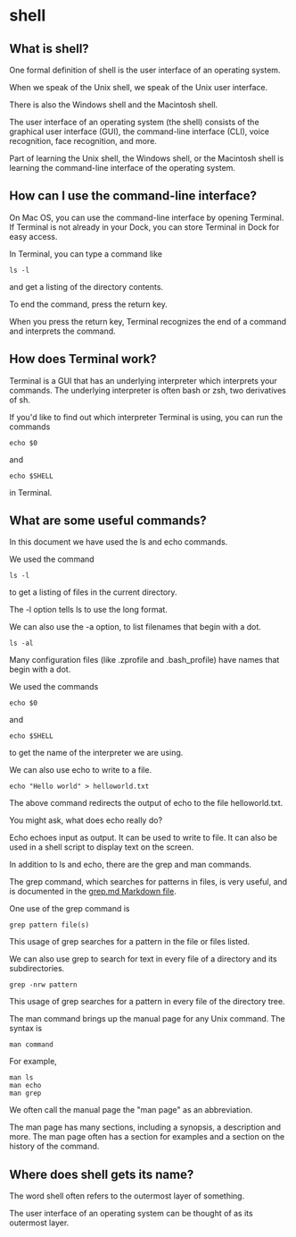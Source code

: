 # shell

## What is shell?

One formal definition of shell is the user interface of an operating system.

When we speak of the Unix shell, we speak of the Unix user interface.

There is also the Windows shell and the Macintosh shell. 

The user interface of an operating system (the shell) consists of the graphical user interface (GUI), the command-line interface (CLI), voice recognition, face recognition, and more.

Part of learning the Unix shell, the Windows shell, or the Macintosh shell is learning the command-line interface of the operating system.

## How can I use the command-line interface?

On Mac OS, you can use the command-line interface by opening Terminal. If Terminal is not already in your Dock, you can store Terminal in Dock for easy access.

In Terminal, you can type a command like

    ls -l

and get a listing of the directory contents.

To end the command, press the return key. 

When you press the return key, Terminal recognizes the end of a command and interprets the command.

## How does Terminal work?

Terminal is a GUI that has an underlying interpreter which interprets your commands. The underlying interpreter is often bash or zsh, two derivatives of sh.

If you'd like to find out which interpreter Terminal is using, you can run the commands

    echo $0

and

    echo $SHELL

in Terminal.

## What are some useful commands?

In this document we have used the ls and echo commands. 

We used the command

    ls -l

to get a listing of files in the current directory.

The -l option tells ls to use the long format.

We can also use the -a option, to list filenames that begin with a dot.

    ls -al

Many configuration files (like .zprofile and .bash_profile) have names that begin with a dot.

We used the commands

    echo $0

and

    echo $SHELL

to get the name of the interpreter we are using.

We can also use echo to write to a file.

    echo "Hello world" > helloworld.txt

The above command redirects the output of echo to the file helloworld.txt.

You might ask, what does echo really do?

Echo echoes input as output. It can be used to write to file. It can also be used in a shell script to display text on the screen.

In addition to ls and echo, there are the grep and man commands.

The grep command, which searches for patterns in files, is very useful, and is documented in the [grep.md Markdown file](https://github.com/ataylor89/unix_wisdom/blob/main/grep.md).

One use of the grep command is

    grep pattern file(s)

This usage of grep searches for a pattern in the file or files listed.

We can also use grep to search for text in every file of a directory and its subdirectories.

    grep -nrw pattern

This usage of grep searches for a pattern in every file of the directory tree.

The man command brings up the manual page for any Unix command. The syntax is

    man command

For example,

    man ls
    man echo
    man grep

We often call the manual page the "man page" as an abbreviation.

The man page has many sections, including a synopsis, a description and more. The man page often has a section for examples and a section on the history of the command.

## Where does shell gets its name?

The word shell often refers to the outermost layer of something. 

The user interface of an operating system can be thought of as its outermost layer.